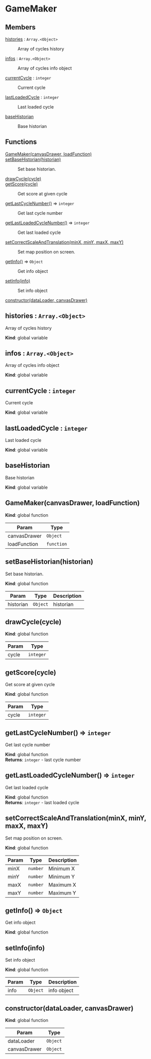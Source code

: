 # GameMaker

## Members

<dl>
<dt><a href="#histories">histories</a> : <code>Array.&lt;Object&gt;</code></dt>
<dd><p>Array of cycles history</p>
</dd>
<dt><a href="#infos">infos</a> : <code>Array.&lt;Object&gt;</code></dt>
<dd><p>Array of cycles info object</p>
</dd>
<dt><a href="#currentCycle">currentCycle</a> : <code>integer</code></dt>
<dd><p>Current cycle</p>
</dd>
<dt><a href="#lastLoadedCycle">lastLoadedCycle</a> : <code>integer</code></dt>
<dd><p>Last loaded cycle</p>
</dd>
<dt><a href="#baseHistorian">baseHistorian</a></dt>
<dd><p>Base historian</p>
</dd>
</dl>

## Functions

<dl>
<dt><a href="#GameMaker">GameMaker(canvasDrawer, loadFunction)</a></dt>
<dd></dd>
<dt><a href="#setBaseHistorian">setBaseHistorian(historian)</a></dt>
<dd><p>Set base historian.</p>
</dd>
<dt><a href="#drawCycle">drawCycle(cycle)</a></dt>
<dd></dd>
<dt><a href="#getScore">getScore(cycle)</a></dt>
<dd><p>Get score at given cycle</p>
</dd>
<dt><a href="#getLastCycleNumber">getLastCycleNumber()</a> ⇒ <code>integer</code></dt>
<dd><p>Get last cycle number</p>
</dd>
<dt><a href="#getLastLoadedCycleNumber">getLastLoadedCycleNumber()</a> ⇒ <code>integer</code></dt>
<dd><p>Get last loaded cycle</p>
</dd>
<dt><a href="#setCorrectScaleAndTranslation">setCorrectScaleAndTranslation(minX, minY, maxX, maxY)</a></dt>
<dd><p>Set map position on screen.</p>
</dd>
<dt><a href="#getInfo">getInfo()</a> ⇒ <code>Object</code></dt>
<dd><p>Get info object</p>
</dd>
<dt><a href="#setInfo">setInfo(info)</a></dt>
<dd><p>Set info object</p>
</dd>
<dt><a href="#constructor">constructor(dataLoader, canvasDrawer)</a></dt>
<dd></dd>
</dl>

<a name="histories"></a>

## histories : <code>Array.&lt;Object&gt;</code>
Array of cycles history

**Kind**: global variable  
<a name="infos"></a>

## infos : <code>Array.&lt;Object&gt;</code>
Array of cycles info object

**Kind**: global variable  
<a name="currentCycle"></a>

## currentCycle : <code>integer</code>
Current cycle

**Kind**: global variable  
<a name="lastLoadedCycle"></a>

## lastLoadedCycle : <code>integer</code>
Last loaded cycle

**Kind**: global variable  
<a name="baseHistorian"></a>

## baseHistorian
Base historian

**Kind**: global variable  
<a name="GameMaker"></a>

## GameMaker(canvasDrawer, loadFunction)
**Kind**: global function  

| Param | Type |
| --- | --- |
| canvasDrawer | <code>Object</code> | 
| loadFunction | <code>function</code> | 

<a name="setBaseHistorian"></a>

## setBaseHistorian(historian)
Set base historian.

**Kind**: global function  

| Param | Type | Description |
| --- | --- | --- |
| historian | <code>Object</code> | historian |

<a name="drawCycle"></a>

## drawCycle(cycle)
**Kind**: global function  

| Param | Type |
| --- | --- |
| cycle | <code>integer</code> | 

<a name="getScore"></a>

## getScore(cycle)
Get score at given cycle

**Kind**: global function  

| Param | Type |
| --- | --- |
| cycle | <code>integer</code> | 

<a name="getLastCycleNumber"></a>

## getLastCycleNumber() ⇒ <code>integer</code>
Get last cycle number

**Kind**: global function  
**Returns**: <code>integer</code> - last cycle number  
<a name="getLastLoadedCycleNumber"></a>

## getLastLoadedCycleNumber() ⇒ <code>integer</code>
Get last loaded cycle

**Kind**: global function  
**Returns**: <code>integer</code> - last loaded cycle  
<a name="setCorrectScaleAndTranslation"></a>

## setCorrectScaleAndTranslation(minX, minY, maxX, maxY)
Set map position on screen.

**Kind**: global function  

| Param | Type | Description |
| --- | --- | --- |
| minX | <code>number</code> | Minimum X |
| minY | <code>number</code> | Minimum Y |
| maxX | <code>number</code> | Maximum X |
| maxY | <code>number</code> | Maximum Y |

<a name="getInfo"></a>

## getInfo() ⇒ <code>Object</code>
Get info object

**Kind**: global function  
<a name="setInfo"></a>

## setInfo(info)
Set info object

**Kind**: global function  

| Param | Type | Description |
| --- | --- | --- |
| info | <code>Object</code> | info object |

<a name="constructor"></a>

## constructor(dataLoader, canvasDrawer)
**Kind**: global function  

| Param | Type |
| --- | --- |
| dataLoader | <code>Object</code> | 
| canvasDrawer | <code>Object</code> | 


